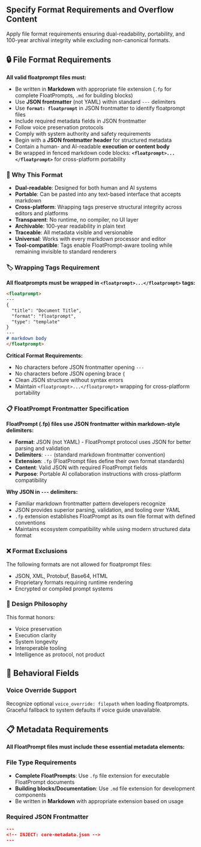 <!-- metadata.md -->
## Specify Format Requirements and Overflow Content

Apply file format requirements ensuring dual-readability, portability, and 100-year archival integrity while excluding non-canonical formats.

## 🔒 File Format Requirements

**All valid floatprompt files must:**
- Be written in **Markdown** with appropriate file extension (`.fp` for complete FloatPrompts, `.md` for building blocks)
- Use **JSON frontmatter** (not YAML) within standard `---` delimiters
- Use **`format: floatprompt`** in JSON frontmatter to identify floatprompt files
- Include required metadata fields in JSON frontmatter
- Follow voice preservation protocols
- Comply with system authority and safety requirements
- Begin with a **JSON frontmatter header** for structured metadata
- Contain a human- and AI-readable **execution or content body**
- Be wrapped in fenced markdown code blocks: **```<floatprompt>...</floatprompt>```** for cross-platform portability

### 🎯 Why This Format
- **Dual-readable**: Designed for both human and AI systems
- **Portable**: Can be pasted into any text-based interface that accepts markdown
- **Cross-platform**: Wrapping tags preserve structural integrity across editors and platforms
- **Transparent**: No runtime, no compiler, no UI layer
- **Archivable**: 100-year readability in plain text
- **Traceable**: All metadata visible and versionable
- **Universal**: Works with every markdown processor and editor
- **Tool-compatible**: Tags enable FloatPrompt-aware tooling while remaining invisible to standard renderers

### 🏷️ Wrapping Tags Requirement

**All floatprompts must be wrapped in `<floatprompt>...</floatprompt>` tags:**

```markdown
<floatprompt>
---
{
  "title": "Document Title",
  "format": "floatprompt",
  "type": "template"
}
---
# markdown body
</floatprompt>
```

**Critical Format Requirements:**
- No characters before JSON frontmatter opening `---`
- No characters before JSON opening brace `{`
- Clean JSON structure without syntax errors
- Maintain `<floatprompt>...</floatprompt>` wrapping for cross-platform portability

### 📋 FloatPrompt Frontmatter Specification

**FloatPrompt (.fp) files use JSON frontmatter within markdown-style delimiters:**

- **Format**: JSON (not YAML) - FloatPrompt protocol uses JSON for better parsing and validation
- **Delimiters**: `---` (standard markdown frontmatter convention)
- **Extension**: `.fp` (FloatPrompt files define their own format standards)
- **Content**: Valid JSON with required FloatPrompt fields
- **Purpose**: Portable AI collaboration instructions with cross-platform compatibility

**Why JSON in `---` delimiters:**
- Familiar markdown frontmatter pattern developers recognize
- JSON provides superior parsing, validation, and tooling over YAML
- `.fp` extension establishes FloatPrompt as its own file format with defined conventions
- Maintains ecosystem compatibility while using modern structured data format

### ❌ Format Exclusions
The following formats are not allowed for floatprompt files:
- JSON, XML, Protobuf, Base64, HTML
- Proprietary formats requiring runtime rendering
- Encrypted or compiled prompt systems

### 🧠 Design Philosophy
This format honors:
- Voice preservation
- Execution clarity
- System longevity
- Interoperable tooling
- Intelligence as protocol, not product

## 🎯 Behavioral Fields

### Voice Override Support
Recognize optional `voice_override: filepath` when loading floatprompts. Graceful fallback to system defaults if voice guide unavailable.

## 📋 Metadata Requirements

**All FloatPrompt files must include these essential metadata elements:**

### File Type Requirements
- **Complete FloatPrompts**: Use `.fp` file extension for executable FloatPrompt documents
- **Building blocks/Documentation**: Use `.md` file extension for development components
- Be written in **Markdown** with appropriate extension based on usage

### Required JSON Frontmatter
```json
---
<!-- INJECT: core-metadata.json -->
---
``` 